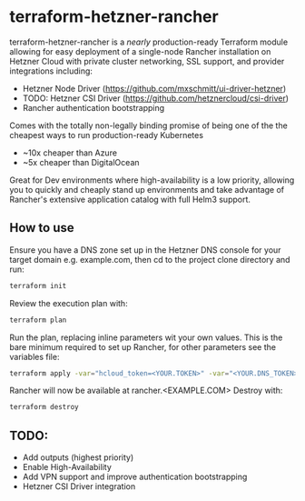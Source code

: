 # terraform-hetzner-rancher

terraform-hetzner-rancher is a *nearly* production-ready Terraform module allowing for easy deployment of a single-node Rancher installation
on Hetzner Cloud with private cluster networking, SSL support, and provider integrations including:
* Hetzner Node Driver (https://github.com/mxschmitt/ui-driver-hetzner)
* TODO: Hetzner CSI Driver (https://github.com/hetznercloud/csi-driver)
* Rancher authentication bootstrapping

Comes with the totally non-legally binding promise of being one of the the cheapest ways to run production-ready Kubernetes
* ~10x cheaper than Azure
* ~5x cheaper than DigitalOcean

Great for Dev environments where high-availability is a low priority, allowing you to quickly and cheaply stand up environments
and take advantage of Rancher's extensive application catalog with full Helm3 support.

## How to use
Ensure you have a DNS zone set up in the Hetzner DNS console for your target domain e.g. example.com, then cd to the project
clone directory and run:
```bash
terraform init
```
Review the execution plan with:
```bash
terraform plan
```
Run the plan, replacing inline parameters wit your own values. This is the bare minimum required to set up Rancher, for other parameters see the variables file:
```bash
terraform apply -var="hcloud_token=<YOUR.TOKEN>" -var="<YOUR.DNS_TOKEN>" -var="dns_zone=<EXAMPLE.COM>" -var="rancher_host_name=rancher" -var="enable_backups=true"
```
Rancher will now be available at rancher.<EXAMPLE.COM>
Destroy with:
```bash
terraform destroy
```


## TODO:
* Add outputs (highest priority)
* Enable High-Availability
* Add VPN support and improve authentication bootstrapping
* Hetzner CSI Driver integration




